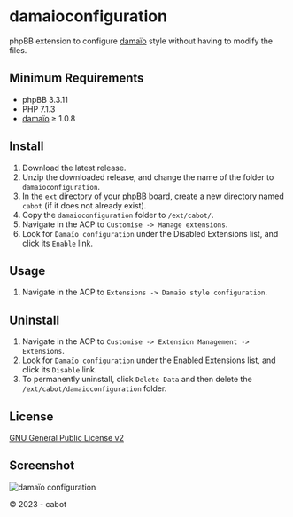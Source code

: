 # damaioconfiguration
phpBB extension to configure [damaïo](https://github.com/cabot/damaio) style without having to modify the files.

## Minimum Requirements
* phpBB 3.3.11
* PHP 7.1.3
* [damaïo](https://github.com/cabot/damaio) ≥ 1.0.8

## Install
1. Download the latest release.
2. Unzip the downloaded release, and change the name of the folder to `damaioconfiguration`.
3. In the `ext` directory of your phpBB board, create a new directory named `cabot` (if it does not already exist).
4. Copy the `damaioconfiguration` folder to `/ext/cabot/`.
5. Navigate in the ACP to `Customise -> Manage extensions`.
6. Look for `Damaïo configuration` under the Disabled Extensions list, and click its `Enable` link.

## Usage
1. Navigate in the ACP to `Extensions -> Damaïo style configuration`.

## Uninstall
1. Navigate in the ACP to `Customise -> Extension Management -> Extensions`.
2. Look for `Damaïo configuration` under the Enabled Extensions list, and click its `Disable` link.
3. To permanently uninstall, click `Delete Data` and then delete the `/ext/cabot/damaioconfiguration` folder.

## License
[GNU General Public License v2](http://opensource.org/licenses/GPL-2.0)

## Screenshot
![damaïo configuration](https://github.com/cabot/damaioconfiguration/assets/6350179/246daa4e-7fc8-4bb3-a23f-a42744d51f66)

© 2023 - cabot
